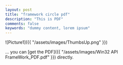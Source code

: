 ```yaml
---
layout: post
title: "framework circle pdf"
description: "This is PDF"
comments: false
keywords: "dummy content, lorem ipsum"
---
```

![Picture1]({{ "/assets/images/ThumbsUp.png" }})

... you can [get the PDF]({{ "/assets/images/Win32 API FrameWork_PDF.pdf" }}) directly.